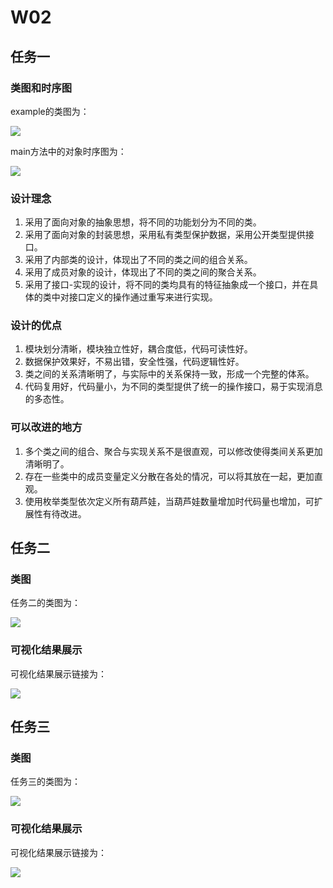 # W02

## 任务一

### 类图和时序图

example的类图为：

![](http://www.plantuml.com/plantuml/png/bLJ1RXCn4BtlL_XeKDilu50gXL89DLNI1YJ4mSaEYy5hhsmlK0h_pdJ6Ex5pQm-xRyUlxxqPsxbCsSGyZwuxE9EI-c0zgATEuTzTI3RRu3z_KLE1YHP-1jkhQSuQoMRlG3b-dodhixAlYBIi3P1rLTxcQFsWSc2W6p8wvV0sHlE8zNyTHv8S9TQ9wJ5HWbpMJeEH67Ns-lnSzBeESq7yQWuWea-DtCBK2v11S6mf3nMNbr3wkRepRWPkHiW1CnI_hWC_Z-ewpB4ltklRrPcw_xZ6n_lD2l6xzSC6dpSxnDkRJ_XOxLQtOXAFTeBsagu9JLNsmcW4hXutnl_G98H0ijDNQOMdySjCqY9h61_oDuZK75VU_BsuaDQu59g1yuPU0_o1oFqk7wZ4Y4z9Y1cBYLur3NFVBymIBq5ckcx-gpbkpdfuc3H60yBrulFnDZ71dJDU5_w4k6eUViDXph2ifWmJTbsV7xQkZuyBfjT8G7bmC8BFgHudydKJ4JkZ12JC3TBmM7aPtTMynzasRknX25VnswtZAyWNz3jPr4gySQtJzW3oIo1pUy6EoUZ3S8mo6kkrZDt48L4MzYht0gfFDgWALUggp8UwkmJVpwFx3m00)

main方法中的对象时序图为：

![](http://www.plantuml.com/plantuml/png/RSrH3e8m3CRnzvrY5_02F1ZUE83n00G-OKbPITTgzFJ25bmqFgtjB_clJTgBsa8EKOC-FOK8Dp0H1WqSa-_OP3nKPtJ02t8S4elMZNWwneU47VQSFvrBnJT-DNMVo0ubi4c2NlByxJdGvEUw_X1FcmZK9FfxJmPNVgsOztejksnm8qlpFnY84roBEDf2Rm00)

### 设计理念

1. 采用了面向对象的抽象思想，将不同的功能划分为不同的类。
2. 采用了面向对象的封装思想，采用私有类型保护数据，采用公开类型提供接口。
3. 采用了内部类的设计，体现出了不同的类之间的组合关系。
4. 采用了成员对象的设计，体现出了不同的类之间的聚合关系。
5. 采用了接口-实现的设计，将不同的类均具有的特征抽象成一个接口，并在具体的类中对接口定义的操作通过重写来进行实现。

### 设计的优点

1. 模块划分清晰，模块独立性好，耦合度低，代码可读性好。
2. 数据保护效果好，不易出错，安全性强，代码逻辑性好。
3. 类之间的关系清晰明了，与实际中的关系保持一致，形成一个完整的体系。
4. 代码复用好，代码量小，为不同的类型提供了统一的操作接口，易于实现消息的多态性。

### 可以改进的地方

1. 多个类之间的组合、聚合与实现关系不是很直观，可以修改使得类间关系更加清晰明了。
2. 存在一些类中的成员变量定义分散在各处的情况，可以将其放在一起，更加直观。
3. 使用枚举类型依次定义所有葫芦娃，当葫芦娃数量增加时代码量也增加，可扩展性有待改进。

## 任务二

### 类图

任务二的类图为：

![](http://www.plantuml.com/plantuml/png/jLJBRjKm4DtVh_0oHRHVKA6M5KX552wF1MBX9dDptJfsi2Sj2FXtx1dR7KLXKwdPP3AFEUUC9xw8g0CkaztrLiUehem3zNkdqdFjeq7ZtRVlQYvcfC2zDuEQ5-nIihwne2o_NohZK9aJIggn4R0JxZq6uqQ5derE9aD2GdyPWlwL_7ztJAdnABHMe8-C8c29hObHCrBsulIqzTlj4Yy81zr3RSeGhLtDxAhH1i6qctiKkHpAafFtYxOBi9YMx1E7WbSbllCk8WI6fzhGhB5PDm9KS6dn-mosFULdaIMxFkYvfLOrsdayGY3rrNV-v-oigQzEBqwbZcJlz5qz3xPJBpB8LKhJnaniHSxq8JUCz1ArYVEdKlwe91Nt0JJ2H-q6Fqazx2yWiKGY8FVl94muaOGoKZ4trjuQ1v_dl9v0jWmcDhCE4QwjTbt9dvCjMC5Fw1U46aqWCmstxN7LBzROUZrqB1OiJE0mYevPGITPPFx4W1hJmEXukB5m597rk3uifh-hw6B0ccmXPnDxpLGBzu_QcUPfuO1ypmGp7d6B-del-Houw9Pa2RAya6nNBMz0pyyXXHfV3hTBP2t1-wB5WXln-3GnbUssbdqFxK9lQxVzKwt_7hctVgJFrylX0066hy7an0TwKOHkxIiJyVojGnWXl58-3FyFyW_sFgT8YPCsTVdpxC8OIIEfg1SdY4_cthxb6WelZqWuvG9VW1kMoVu3)

### 可视化结果展示

可视化结果展示链接为：

![](https://asciinema.org/a/uGYEOtIoF3Mwlv4MYk0UhkZ7d)

## 任务三

### 类图

任务三的类图为：

![](http://www.plantuml.com/plantuml/png/jLNDRjim3BxxANnKXgLFK0pjJXlGOTsodyEm0sipZbfRSYMwtT3ktMU9aa8l2pOKQ2wYIOhVzqaKS-O974r3Ny6L9mSDrPiTZ5W_LFNykz06hdhyzhqcU-uS_5IhwbTLDJru7u8vxz9wJTgQEN5Cfe-1EwlRUfn8fKfrp-lBMXkgzKgYr1sI4kuDEMsw6PaDjVetfStj1EwGr06jWDAZwMZtFonvkJuaAwDFvfnfYYCN5FRyF5AA_Kap5kDhUx5Ubu9LlA3JnzaLWnMVZlHKsX2wBJHOS1yMYBcMoaOvI5PMt9t8NUKp3julq4_8UakoNQypNZw5TzPuGXVXUQ_RLodMbG0LN4hyBe0TkOZda2MhtiDOKhCQC9PswABwx3jzF3d9welJodlBpMpW9jy7stEjQ4HNsZetrS2MvqphGa4V5x6tG_gKjk-Lp9iRXq3u4Knh1wc7_Gd4fuX7ulfg0REIX09ICWzVSsXP_3o63iPeos1ufk0yNlPWLCeVPrkmmX_OJ8GvwWd7SBYYZvcOREFUGgjOBFOue24lAWO5Ih88_2E3M9WFBrmF5nQE939VruT9DpSBTCQ4Q0iv1zX_Omh2VPihAvvRM-APutIteoFK5tsv75H1bY3B3Sbsrl86ONmMAQ7mUNizUTRYh6KjQHe_JGopFQPbqs3vdofjnpWy3trSZZspvNkIdMnvBhsUjbjqs7vrEYJUXuKJuwY_q9vEtnh23jshshhsU92VtFkG8aKFe8qgBmHSvwDgrfL6AOfFbYKSBAPyoquLNZv5wHGzVeQcdOR-Dm00)

### 可视化结果展示

可视化结果展示链接为：

![](https://asciinema.org/a/rArq2jXWLjjrdEjsFozu0cQwm)